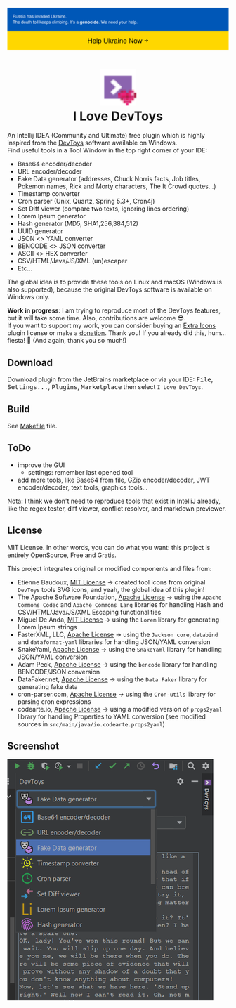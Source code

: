[![Stand With Ukraine](https://raw.githubusercontent.com/vshymanskyy/StandWithUkraine/main/banner2-direct.svg)](https://vshymanskyy.github.io/StandWithUkraine/)

<h1 align="center">
    <a href="">
      <img src="./src/main/resources/META-INF/pluginIcon.svg" width="84" height="84" alt="logo"/>
    </a><br/>
    I Love DevToys
</h1>

An Intellij IDEA (Community and Ultimate) free plugin which is highly inspired from the [DevToys](https://devtoys.app) software available on Windows.  
Find useful tools in a Tool Window in the top right corner of your IDE:
* Base64 encoder/decoder</li>
* URL encoder/decoder
* Fake Data generator (addresses, Chuck Norris facts, Job titles, Pokemon names, Rick and Morty characters, The It Crowd quotes...)
* Timestamp converter
* Cron parser (Unix, Quartz, Spring 5.3+, Cron4j)
* Set Diff viewer (compare two texts, ignoring lines ordering)
* Lorem Ipsum generator
* Hash generator (MD5, SHA1,256,384,512)
* UUID generator
* JSON &lt;&gt; YAML converter
* BENCODE &lt;&gt; JSON converter
* ASCII &lt;&gt; HEX converter
* CSV/HTML/Java/JS/XML (un)escaper
* Etc...

The global idea is to provide these tools on Linux and macOS (Windows is also supported), because the original DevToys software is available on Windows only.<br/>

**Work in progress**: I am trying to reproduce most of the DevToys features, but it will take some time. Also, contributions are welcome 😎.    
If you want to support my work, you can consider buying an [Extra Icons](https://plugins.jetbrains.com/plugin/11058-extra-icons) plugin license or make a [donation](https://buymeacoff.ee/jlermitage). Thank you! If you already did this, hum... fiesta! 🥳 (And again, thank you so much!)<br>

## Download

Download plugin from the JetBrains marketplace or via your IDE: <kbd>File</kbd>, <kbd>Settings...</kbd>, <kbd>Plugins</kbd>, <kbd>Marketplace</kbd> then select `I Love DevToys`.

## Build

See [Makefile](./Makefile) file.

## ToDo

* improve the GUI
  * settings: remember last opened tool
* add more tools, like Base64 from file, GZip encoder/decoder, JWT encoder/decoder, text tools, graphics tools...

Nota: I think we don't need to reproduce tools that exist in IntelliJ already, like the regex tester, diff viewer, conflict resolver, and markdown previewer.

## License

MIT License. In other words, you can do what you want: this project is entirely OpenSource, Free and Gratis.

This project integrates original or modified components and files from:

* Etienne Baudoux, [MIT License](https://github.com/veler/DevToys/blob/main/LICENSE.md) -> created tool icons from original `DevToys` tools SVG icons, and yeah, the global idea of this plugin!
* The Apache Software Foundation, [Apache License](https://commons.apache.org) -> using the `Apache Commons Codec` and `Apache Commons Lang` libraries for handling Hash and CSV/HTML/Java/JS/XML Escaping functionalities
* Miguel De Anda, [MIT License](https://github.com/mdeanda/lorem/blob/master/license.txt) -> using the `Lorem` library for generating Lorem Ipsum strings 
* FasterXML, LLC, [Apache License](https://github.com/FasterXML/jackson-core/blob/2.14/LICENSE) -> using the `Jackson core`, `databind` and `dataformat-yaml` libraries for handling JSON/YAML conversion
* SnakeYaml, [Apache License](https://bitbucket.org/snakeyaml/snakeyaml/src/master/LICENSE.txt) -> using the `SnakeYaml` library for handling JSON/YAML conversion
* Adam Peck, [Apache License](https://github.com/dampcake/bencode/blob/master/LICENSE) -> using the `bencode` library for handling BENCODE/JSON conversion
* DataFaker.net, [Apache License](https://github.com/datafaker-net/datafaker/blob/main/LICENSE) -> using the `Data Faker` library for generating fake data
* cron-parser.com, [Apache License](https://github.com/jmrozanec/cron-utils/blob/master/LICENSE) -> using the `Cron-utils` library for parsing cron expressions
* codearte.io, [Apache License](https://github.com/Codearte/props2yaml/blob/master/LICENSE) -> using a modified version of `props2yaml` library for handling Properties to YAML conversion (see modified sources in `src/main/java/io.codearte.props2yaml`)

## Screenshot

![screeshot](./plugin_screenshot.png)
